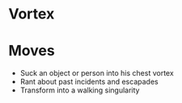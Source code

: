 # Vortex

# Moves
* Suck an object or person into his chest vortex
* Rant about past incidents and escapades
* Transform into a walking singularity
